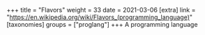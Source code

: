 +++
title = "Flavors"
weight = 33
date = 2021-03-06
[extra]
link = "https://en.wikipedia.org/wiki/Flavors_(programming_language)"
[taxonomies]
groups = ["proglang"]
+++
A programming language

